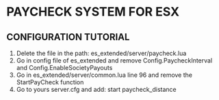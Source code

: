# PAYCHECK SYSTEM FOR ESX


## CONFIGURATION TUTORIAL

  1) Delete the file in the path: es_extended/server/paycheck.lua
  2) Go in config file of es_extended and remove Config.PaycheckInterval and Config.EnableSocietyPayouts
  3) Go in es_extended/server/common.lua line 96 and remove the StartPayCheck function
  4) Go to yours server.cfg and add: start paycheck_distance
